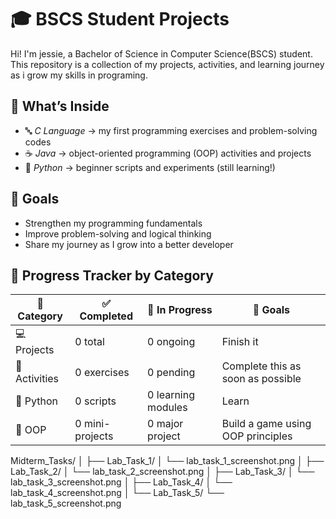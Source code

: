# 🎓 BSCS Student Projects
Hi! I'm jessie, a Bachelor of Science in Computer Science(BSCS) student.
This repository is a collection of my projects, activities, and learning journey as i grow my skills in programing.

## 📌 What’s Inside
- 🔤 *C Language* → my first programming exercises and problem-solving codes  
- ☕ *Java* → object-oriented programming (OOP) activities and projects  
- 🐍 *Python* → beginner scripts and experiments (still learning!)  

## 🚀 Goals
- Strengthen my programming fundamentals  
- Improve problem-solving and logical thinking  
- Share my journey as I grow into a better developer  

## 🎯 Progress Tracker by Category

| 📂 Category       | ✅ Completed       | 🚧 In Progress     | 🎯 Goals                            |
|------------------|-------------------|--------------------|-------------------------------------|
| 💻 Projects       | 0 total           | 0 ongoing          | Finish it         |
| 🧠 Activities     | 0 exercises       | 0 pending          | Complete this as soon as possible    |
| 🐍 Python         | 0 scripts         | 0 learning modules | Learn        |
| 🧱 OOP            | 0 mini-projects   | 0 major project    | Build a game using OOP principles  |

Midterm_Tasks/
│
├── Lab_Task_1/
│   └── lab_task_1_screenshot.png
│
├── Lab_Task_2/
│   └── lab_task_2_screenshot.png
│
├── Lab_Task_3/
│   └── lab_task_3_screenshot.png
│
├── Lab_Task_4/
│   └── lab_task_4_screenshot.png
│
└── Lab_Task_5/
    └── lab_task_5_screenshot.png
